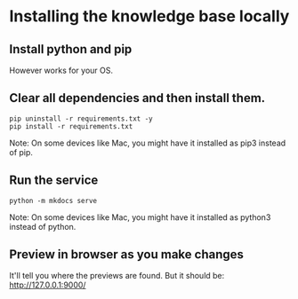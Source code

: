 # Installing the knowledge base locally

## Install python and pip

However works for your OS.

## Clear all dependencies and then install them.

```
pip uninstall -r requirements.txt -y
pip install -r requirements.txt
```

Note: On some devices like Mac, you might have it installed as pip3 instead of pip.

## Run the service 
```
python -m mkdocs serve
```

Note: On some devices like Mac, you might have it installed as python3 instead of python. 

## Preview in browser as you make changes

It'll tell you where the previews are found. But it should be:
http://127.0.0.1:9000/